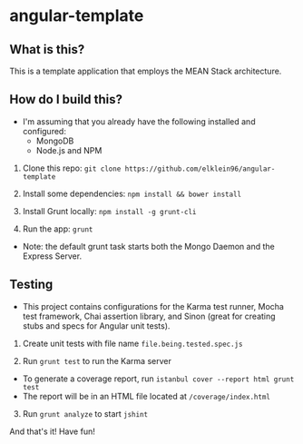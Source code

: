 # angular-template

## What is this?

This is a template application that employs the MEAN Stack architecture. 

## How do I build this?

  - I'm assuming that you already have the following installed and configured:
  	- MongoDB
  	- Node.js and NPM

1. Clone this repo: `git clone https://github.com/elklein96/angular-template`

2. Install some dependencies: `npm install && bower install`

3. Install Grunt locally: `npm install -g grunt-cli`

4. Run the app: `grunt`
  
  - Note: the default grunt task starts both the Mongo Daemon and the Express Server.

## Testing

  - This project contains configurations for the Karma test runner, Mocha test framework, Chai assertion library, and Sinon (great for creating stubs and specs for Angular unit tests).

1. Create unit tests with file name `file.being.tested.spec.js`

2. Run `grunt test` to run the Karma server

  - To generate a coverage report, run `istanbul cover --report html grunt test`
  - The report will be in an HTML file located at `/coverage/index.html`

3. Run `grunt analyze` to start `jshint`

And that's it! Have fun!